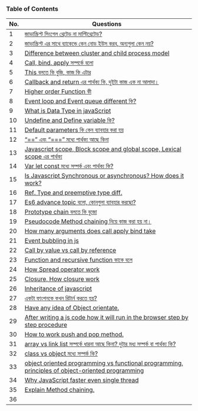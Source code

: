 ### Table of Contents

<!-- TOC_START -->

| No. | Questions                                                                                             |
| --- | ----------------------------------------------------------------------------------------------------- |
| 1   | [জাভাস্ক্রিপ্ট সিংগেল থ্রেটেড না মাল্টিথ্রেটেড?](#)                                                   |
| 2   | [জাভাস্ক্রিপ্ট এর সাথে ব্যাকেন্ডে কেন নোড ইউস করব, অন্যগুলা কেন নয়?](#)                               |
| 3   | [Difference between cluster and child process model](#)                                               |
| 4   | [Call, bind, apply সম্পর্কে বলো](#)                                                                   |
| 5   | [This বলতে কি বুজি, কাজ কি এটার](#)                                                                   |
| 6   | [Callback and return এর পার্থক্য কি, দুইটা কাজ এক না আলাদা।](#)                                       |
| 7   | [Higher order Function কী](#)                                                                         |
| 8   | [Event loop and Event queue different কি?](#)                                                         |
| 9   | [What is Data Type in javaScript](#)                                                                  |
| 10  | [Undefine and Define variable কি?](#)                                                                 |
| 11  | [Default parameters কি কেন ব্যাবহার করা হয়](#)                                                        |
| 12  | [“==” এবং “===” মধ্যে পার্থক্য আছে কিনা](#)                                                           |
| 13  | [Javascript scope, Block scope and global scope, Lexical scope এর পার্থক্য](#)                        |
| 14  | [Var let const মধ্যে সম্পর্ক এবং পার্থক্য কি?](#)                                                     |
| 15  | [Is Javascript Synchronous or asynchronous? How does it work?](#)                                     |
| 16  | [Ref. Type and preemptive type diff.](#)                                                              |
| 17  | [Es6 advance topic বলো, কোনগুলা ব্যাবহার করছো?](#)                                                    |
| 18  | [Prototype chain বলতে কি বুজো](#)                                                                     |
| 19  | [Pseudocode Method chaining নিয়ে কাজ করা হয় না।](#)                                                   |
| 20  | [How many arguments does call apply bind take](#)                                                     |
| 21  | [Event bubbling in js](#)                                                                             |
| 22  | [Call by value vs call by reference ](#)                                                              |
| 23  | [Function and recursive function কাকে বলে](#)                                                         |
| 24  | [How Spread operator work ](#)                                                                        |
| 25  | [Closure, How closure work](#)                                                                        |
| 26  | [Inheritance of javascript](#)                                                                        |
| 27  | [একটা ফাংশনকে কখন রিটার্ন করতে হয়?](#)                                                                |
| 28  | [Have any idea of Object orientate. ](#)                                                              |
| 29  | [After writing a js code how it will run in the browser step by step procedure](#)                    |
| 30  | [How to work push and pop method.](#)                                                                 |
| 31  | [array vs link list সম্পর্কে ধারনা আছে কিনা? দুটার মধ্য সম্পর্ক বা পার্থক্য কি?](#)                   |
| 32  | [class vs object মধ্যে সম্পর্ক কি?](#)                                                                |
| 33  | [object oriented programming vs functional programming, principles of object-oriented programming](#) |
| 34  | [Why JavaScript faster even single thread](#)                                                         |
| 35  | [Explain Method chaining.](#)                                                                         |
| 36  | [](#)                                                                                                 |

<!-- TOC_END -->
